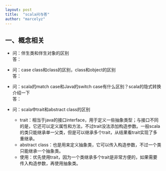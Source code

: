 ```yaml
---
layout: post
title:  "scala问与答"
author: "marcelyz"
---
```


## 一、概念相关
- 问：伴生类和伴生对象的区别<br>
答：

- 问：case class和class的区别，class和object的区别<br>
答：

- 问：scala的match case和Java的switch case有什么区别？scala的隐式转换介绍一下<br/>
答：

- 问：scala中trait和abstract class的区别  
    * trait：相当于java的接口interface，用于定义一些抽象类型；与接口不同的是，它还可以定义属性和方法，不过trait没法添加构造参数。一般scala的类只能继承单一父类，但是可以继承多个trait，从结果看trait实现了多重继承。  
    * abstract class：也是用来定义抽象类，它可以传入构造参数，不过一个类只能继承一个抽象类。
    * 使用：优先使用trait，因为一个类继承多个trait是非常方便的，如果需要传入构造参数，再使用抽象类。

